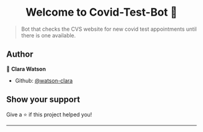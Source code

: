 <h1 align="center">Welcome to Covid-Test-Bot 👋</h1>
<p>
</p>

> Bot that checks the CVS website for new covid test appointments until there is one available. 

## Author

👤 **Clara Watson**

* Github: [@watson-clara](https://github.com/watson-clara)

## Show your support

Give a ⭐️ if this project helped you!

***

